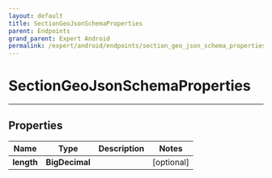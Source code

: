 ```yaml
---
layout: default
title: SectionGeoJsonSchemaProperties
parent: Endpoints
grand_parent: Expert Android
permalink: /expert/android/endpoints/section_geo_json_schema_properties
---
```


# SectionGeoJsonSchemaProperties

---

## Properties

| Name | Type | Description | Notes
| ------------ | ------------- | ------------- | -------------
**length** | **BigDecimal** |  |  [optional]



